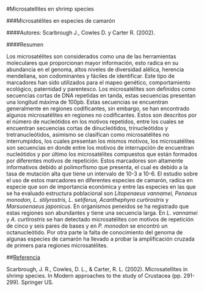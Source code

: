 #Microsatellites en shrimp species

###Microsatélites en especies de camarón 

####Autores: Scarbrough J., Cowles D. y Carter R. (2002).

####Resumen

Los microsatélites  son considerados como una de las herramientas moleculares que proporcionan mayor información, esto radica en su 
abundancia en el genoma, altos niveles de diversidad alélica, herencia mendeliana, son codominantes y fáciles de identificar. Este tipo
de marcadores han sido utilizados para el mapeo genético, comportamiento ecológico, paternidad y parentesco. Los microsatélites son 
definidos como secuencias cortas de DNA repetidas en tanda, estas secuencias presentan una longitud máxima de 100pb. Estas secuencias se 
encuentran generalmente en regiones codificantes, sin embargo, se han encontrado algunos microsatélites en regiones no codificantes. 
Estos son descritos por el número de nucleótidos en los motivos repetidos, entre los cuales se encuentran secuencias cortas de 
dinucleótidos, trinucleótidos y tretranucleótidos, asimismo se clasifican como microsatélites no interrumpidos, los cuales presentan los 
mismos motivos, los microsatélites son secuencias en donde entre los motivos de interrupción de encuentran nucleótidos y por último los 
microsatélites compuestos que están formados por diferentes motivos de repetición. Estos marcadores son altamente informativos debido al
polimorfismo que presenta, el cual es debido a la tasa de mutación alta que tiene un intervalo de 10-3 a 10-6. El estudio sobre el uso de
estos marcadores en diferentes especies de camarón, radica en especie que son de importancia económica y entre las especies en las que se 
ha evaluado estructura poblacional son *Litopenaeus vannamei, Penaeus monodon, L. stilyrostris, L. setiferus, Acanthephyra curtirostris*
y *Marsuoenaeus japonicus*. En organismos peneidos se ha registrado que estas regiones son abundantes y tiene una secuencia larga. En
*L. vannamei* y  *A. curtirostris* se han detectado microsatélites con motivos de repetición de cinco y seis pares de bases y en 
*P. monodon* se encontró un octanucleótido. Por otra parte la falta de conocimiento del genoma de algunas especies de camarón ha
llevado a probar la amplificación cruzada de primers para regiones microsatélites. 


##[Referencia](http://link.springer.com/chapter/10.1007/978-1-4615-0761-1_41#page-1)

Scarbrough, J. R., Cowles, D. L., & Carter, R. L. (2002). Microsatellites in shrimp species. In Modern approaches to the study of
Crustacea (pp. 291-299). Springer US.


